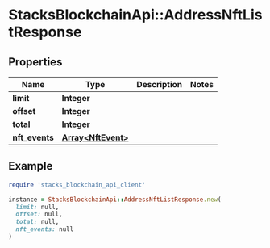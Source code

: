# StacksBlockchainApi::AddressNftListResponse

## Properties

| Name | Type | Description | Notes |
| ---- | ---- | ----------- | ----- |
| **limit** | **Integer** |  |  |
| **offset** | **Integer** |  |  |
| **total** | **Integer** |  |  |
| **nft_events** | [**Array&lt;NftEvent&gt;**](NftEvent.md) |  |  |

## Example

```ruby
require 'stacks_blockchain_api_client'

instance = StacksBlockchainApi::AddressNftListResponse.new(
  limit: null,
  offset: null,
  total: null,
  nft_events: null
)
```


